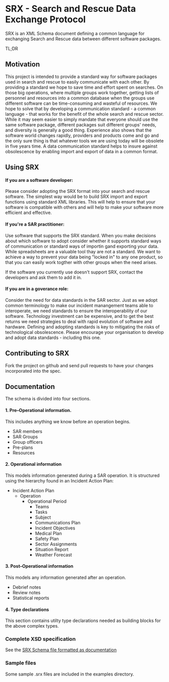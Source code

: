 # SRX - Search and Rescue Data Exchange Protocol

SRX is an XML Schema document defining a common language for exchanging Search and Rescue data between different software packages.

TL;DR




## Motivation

This project is intended to provide a standard way for software packages used in search and rescue to easily communicate with each other. 
By providing a standard we hope to save time and effort spent on searches. On those big operations, where multiple groups work together, getting lists of personnel and resources into a common database when the groups use different software can be time-consuming and wasteful of resources. We hope to solve that by developing a communication standard - a common language - that works for the benefit of the whole search and rescue sector. While it may seem easier to simply mandate that everyone should use the same software package, different packages suit different groups' needs, and diversity is generally a good thing. Experience also shows that the software world changes rapidly, providers and products come and go and the only sure thing is that whatever tools we are using today will be obsolete in five years time. A data communication standard helps to insure against obsolescence by enabling import and export of data in a common format.  

## Using SRX

#### If you are a software developer:

Please consider adopting the SRX format into your search and rescue software. The simplest way would be to build SRX import and export functions using standard XML libraries. This will help to ensure that your software is compatible with others and will help to make your software more efficient and effective.   

#### If you're a SAR practitioner:

Use software that supports the SRX standard. When you make decisions about which software to adopt consider whether it supports standard ways of communication or standard ways of importin gand exporting your data. While spreadsheets are a valuable tool thay are not a standard. We want to achieve a way to prevent your data being "locked in" to any one product, so that you can easily work togther with other groups when the need arises. 

If the software you currently use doesn't support SRX, contact the developers and ask them to add it in. 

#### If you are in a goverance role:

Consider the need for data standards in the SAR sector. Just as we adopt common terminology to make our incident manangement teams able to interoperate, we need standards to ensure the interoperability of our software. Technology investment can be expensive, and to get the best returns we need strategies to deal with rapid evolution of software and hardware. Defining and adopting standards is key to mitigating the risks of technological obsolescence. Please encourage your organisation to develop and adopt data standards - including this one. 


## Contributing to SRX

Fork the project on github and send pull requests to have your changes incorporated into the spec.

## Documentation

The schema is divided into four sections. 

#### 1. Pre–Operational information.
   This includes anything we know before an operation begins.

   - SAR members
   - SAR Groups
   - Group officers
   - Pre-plans
   - Resources

#### 2. Operational information 

   This models information generated during a SAR operation. It is structured using the hierarchy found in an Incident Action Plan:

   - Incident Action Plan
      - Operation
         - Operational Period
            - Teams
            - Tasks
            - Subject
            - Communications Plan
            - Incident Objectives
            - Medical Plan
            - Safety Plan
            - Sector Assignments
            - Situation Report
            - Weather Forecast

#### 3. Post–Operational information

   This models any information generated after an operation. 
   - Debrief notes
   - Review notes
   - Statistical reports
		
#### 4. Type declarations

   This section contains utilty type declarations needed as building blocks for the above complex types. 
   
   
### Complete XSD specification 

See the [SRX Schema file formatted as documentation](http://www.landsar.org.nz/SRX/1/0) 

### Sample files

Some sample .srx files are included in the examples directory.
   
